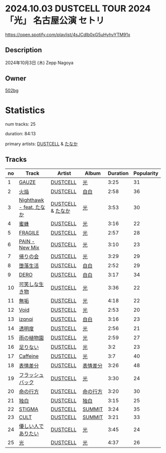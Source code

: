 # 2024.10.03 DUSTCELL TOUR 2024「光」 名古屋公演 セトリ 
https://open.spotify.com/playlist/4sJCdlb0xG5uHyhvYTM91x

## Description
2024年10月3日 (木) Zepp Nagoya

## Owner
[502bg](https://open.spotify.com/user/4woroafc3tx648l7zc8quofbf)

# Statistics
num tracks: 25

duration: 84:13

primary artists: [DUSTCELL](https://open.spotify.com/artist/6Rs4z6XgltEI01UlDlu98B) & [たなか](https://open.spotify.com/artist/77QLvMMKj7GtS11D1Q00jm)

## Tracks
| no | Track | Artist | Album | Duration | Popularity |
| -- | ----- | ------ | ----- | -------- | ---------- |
| 1 | [GAUZE](https://open.spotify.com/track/41tyHJJD71A3yhVenwE4dm) | [DUSTCELL](https://open.spotify.com/artist/6Rs4z6XgltEI01UlDlu98B) | [光](https://open.spotify.com/album/23cSUODF42rPa2NS3RQA6P) | 3:25 | 31 |
| 2 | [火焔](https://open.spotify.com/track/1DKR0lI9ACwoqAkQbDR5aP) | [DUSTCELL](https://open.spotify.com/artist/6Rs4z6XgltEI01UlDlu98B) | [自白](https://open.spotify.com/album/6vIxDmZrN7tYrp3BtgyRGl) | 2:58 | 36 |
| 3 | [Nighthawk - feat. たなか](https://open.spotify.com/track/6YJ5qnd6qiTOmsODivt9Ry) | [DUSTCELL](https://open.spotify.com/artist/6Rs4z6XgltEI01UlDlu98B) & [たなか](https://open.spotify.com/artist/77QLvMMKj7GtS11D1Q00jm) | [光](https://open.spotify.com/album/23cSUODF42rPa2NS3RQA6P) | 3:53 | 30 |
| 4 | [蜜蜂](https://open.spotify.com/track/5199603pHRw3aAsx0X5dXa) | [DUSTCELL](https://open.spotify.com/artist/6Rs4z6XgltEI01UlDlu98B) | [光](https://open.spotify.com/album/23cSUODF42rPa2NS3RQA6P) | 3:16 | 22 |
| 5 | [FRAGILE](https://open.spotify.com/track/0KYinRD4IV8G9G7EYGYY9J) | [DUSTCELL](https://open.spotify.com/artist/6Rs4z6XgltEI01UlDlu98B) | [光](https://open.spotify.com/album/23cSUODF42rPa2NS3RQA6P) | 2:57 | 28 |
| 6 | [PAIN - New Mix](https://open.spotify.com/track/7fYWMFfdueb1xo7HH6AfoD) | [DUSTCELL](https://open.spotify.com/artist/6Rs4z6XgltEI01UlDlu98B) | [光](https://open.spotify.com/album/23cSUODF42rPa2NS3RQA6P) | 3:10 | 23 |
| 7 | [帰りの会](https://open.spotify.com/track/1xp2tcnBLC05kwO2WLUzOP) | [DUSTCELL](https://open.spotify.com/artist/6Rs4z6XgltEI01UlDlu98B) | [光](https://open.spotify.com/album/23cSUODF42rPa2NS3RQA6P) | 3:29 | 29 |
| 8 | [堕落生活](https://open.spotify.com/track/50TKhNSHIP8uNpW57Z71xp) | [DUSTCELL](https://open.spotify.com/artist/6Rs4z6XgltEI01UlDlu98B) | [自白](https://open.spotify.com/album/6vIxDmZrN7tYrp3BtgyRGl) | 2:52 | 29 |
| 9 | [DERO](https://open.spotify.com/track/3Ybrga9KQ2ogK3BXvyKkQ8) | [DUSTCELL](https://open.spotify.com/artist/6Rs4z6XgltEI01UlDlu98B) | [自白](https://open.spotify.com/album/6vIxDmZrN7tYrp3BtgyRGl) | 3:17 | 34 |
| 10 | [可笑しな生き物](https://open.spotify.com/track/44C0NUUOyq8RyzGDBJuvNL) | [DUSTCELL](https://open.spotify.com/artist/6Rs4z6XgltEI01UlDlu98B) | [光](https://open.spotify.com/album/23cSUODF42rPa2NS3RQA6P) | 3:36 | 22 |
| 11 | [無垢](https://open.spotify.com/track/2VdRYBWhOKgod7qRnVA93E) | [DUSTCELL](https://open.spotify.com/artist/6Rs4z6XgltEI01UlDlu98B) | [光](https://open.spotify.com/album/23cSUODF42rPa2NS3RQA6P) | 4:18 | 22 |
| 12 | [Void](https://open.spotify.com/track/0FyazEifkT1NvUbBzN7n5W) | [DUSTCELL](https://open.spotify.com/artist/6Rs4z6XgltEI01UlDlu98B) | [光](https://open.spotify.com/album/23cSUODF42rPa2NS3RQA6P) | 2:53 | 20 |
| 13 | [izqnqi](https://open.spotify.com/track/7A8qRHXihHITYJ4KkIBoPU) | [DUSTCELL](https://open.spotify.com/artist/6Rs4z6XgltEI01UlDlu98B) | [自白](https://open.spotify.com/album/6vIxDmZrN7tYrp3BtgyRGl) | 3:16 | 23 |
| 14 | [透明度](https://open.spotify.com/track/2ncyjwKhI4c0rJ9Q8GYG5a) | [DUSTCELL](https://open.spotify.com/artist/6Rs4z6XgltEI01UlDlu98B) | [光](https://open.spotify.com/album/23cSUODF42rPa2NS3RQA6P) | 2:56 | 21 |
| 15 | [雨の植物園](https://open.spotify.com/track/2VUlxc8GKKdhKIkGx8f3cs) | [DUSTCELL](https://open.spotify.com/artist/6Rs4z6XgltEI01UlDlu98B) | [光](https://open.spotify.com/album/23cSUODF42rPa2NS3RQA6P) | 2:59 | 27 |
| 16 | [足りない](https://open.spotify.com/track/2blxpTJ9nkfYVZ9JZAEFY7) | [DUSTCELL](https://open.spotify.com/artist/6Rs4z6XgltEI01UlDlu98B) | [光](https://open.spotify.com/album/23cSUODF42rPa2NS3RQA6P) | 3:2 | 23 |
| 17 | [Caffeine](https://open.spotify.com/track/3aVqEq4X0ML5WAPQkFO4Zz) | [DUSTCELL](https://open.spotify.com/artist/6Rs4z6XgltEI01UlDlu98B) | [光](https://open.spotify.com/album/23cSUODF42rPa2NS3RQA6P) | 3:7 | 40 |
| 18 | [表情差分](https://open.spotify.com/track/4LO8CQz1adoWx0BbXopJb8) | [DUSTCELL](https://open.spotify.com/artist/6Rs4z6XgltEI01UlDlu98B) | [表情差分](https://open.spotify.com/album/2Y7SRpiQObxi8VlGjHACTe) | 3:26 | 48 |
| 19 | [フラッシュバック](https://open.spotify.com/track/1nzea8f2kSQAFEFvaDxVzg) | [DUSTCELL](https://open.spotify.com/artist/6Rs4z6XgltEI01UlDlu98B) | [光](https://open.spotify.com/album/23cSUODF42rPa2NS3RQA6P) | 3:30 | 24 |
| 20 | [命の行方](https://open.spotify.com/track/492GY9Jp8F8QK2eQfMDZXq) | [DUSTCELL](https://open.spotify.com/artist/6Rs4z6XgltEI01UlDlu98B) | [命の行方](https://open.spotify.com/album/02S9ytTyWvDtuZjDVOyxJY) | 3:20 | 30 |
| 21 | [独白](https://open.spotify.com/track/3fSPELU3WRxqXHOKUIfv4q) | [DUSTCELL](https://open.spotify.com/artist/6Rs4z6XgltEI01UlDlu98B) | [独白](https://open.spotify.com/album/1QYKQsta7dlCUsjpsnMqNp) | 3:15 | 25 |
| 22 | [STIGMA](https://open.spotify.com/track/7vZG6miDbBX0P99ORRGL0v) | [DUSTCELL](https://open.spotify.com/artist/6Rs4z6XgltEI01UlDlu98B) | [SUMMIT](https://open.spotify.com/album/2afXWQvMmgOxkThOk8TArW) | 3:24 | 35 |
| 23 | [CULT](https://open.spotify.com/track/1mmscHszkCTiykJ1V7AZlW) | [DUSTCELL](https://open.spotify.com/artist/6Rs4z6XgltEI01UlDlu98B) | [SUMMIT](https://open.spotify.com/album/2afXWQvMmgOxkThOk8TArW) | 3:21 | 33 |
| 24 | [優しい人でありたい](https://open.spotify.com/track/0etcgIMNPMWCkHr609tTg2) | [DUSTCELL](https://open.spotify.com/artist/6Rs4z6XgltEI01UlDlu98B) | [光](https://open.spotify.com/album/23cSUODF42rPa2NS3RQA6P) | 3:45 | 24 |
| 25 | [光](https://open.spotify.com/track/68lutc8nbR2KnnHkdjlx6j) | [DUSTCELL](https://open.spotify.com/artist/6Rs4z6XgltEI01UlDlu98B) | [光](https://open.spotify.com/album/23cSUODF42rPa2NS3RQA6P) | 4:37 | 26 |
        

